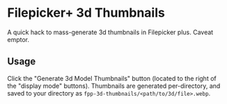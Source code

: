 # Filepicker+ 3d Thumbnails

A quick hack to mass-generate 3d thumbnails in Filepicker plus. Caveat emptor.

## Usage

Click the "Generate 3d Model Thumbnails" button (located to the right of the "display mode" buttons). Thumbnails are generated per-directory, and saved to your directory as `fpp-3d-thumbnails/<path/to/3d/file>.webp`.
